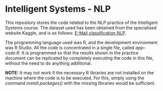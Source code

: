 # Intelligent Systems - NLP
This repository stores the code related to the NLP practice of the Intelligent Systems course. The dataset used has been obtained from the specialised website Kaggle, and is as follows: [E-Mail classification NLP](https://www.kaggle.com/datatattle/email-classification-nlp?select=SMS_train.csv).

The programming language used was R, and the development environment was R Studio. All the code is concentrated in a single file, called *app-code.R*. It is programmed so that the results shown in the practice document can be replicated by completely executing the code in this file, without the need to do anything additional. 

**NOTE:** It may not work if the necessary R libraries are not installed on the machine where the code is to be executed. For this, simply using the command *install.packages()* with the missing libraries would be sufficient.